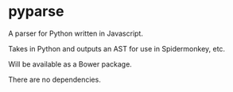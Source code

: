 pyparse
=======

A parser for Python written in Javascript.

Takes in Python and outputs an AST for use in Spidermonkey, etc.

Will be available as a Bower package.

There are no dependencies. 
